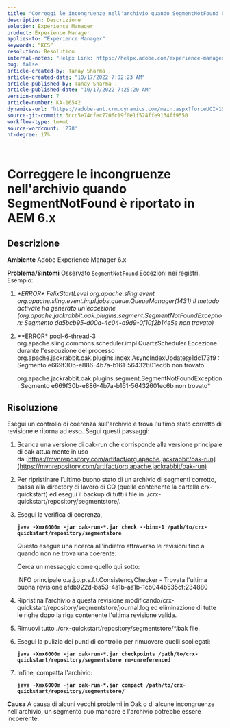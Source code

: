 ```yaml
---
title: "Correggi le incongruenze nell'archivio quando SegmentNotFound è riportato in AEM 6.x"
description: Descrizione
solution: Experience Manager
product: Experience Manager
applies-to: "Experience Manager"
keywords: “KCS”
resolution: Resolution
internal-notes: "Helpx Link: https://helpx.adobe.com/experience-manager/kb/fix-inconsistencies-in-the-repository-when-segmentnotfound-issue.html"
bug: false
article-created-by: Tanay Sharma .
article-created-date: "10/17/2022 7:02:23 AM"
article-published-by: Tanay Sharma .
article-published-date: "10/17/2022 7:25:20 AM"
version-number: 7
article-number: KA-16542
dynamics-url: "https://adobe-ent.crm.dynamics.com/main.aspx?forceUCI=1&pagetype=entityrecord&etn=knowledgearticle&id=fd6f3fa4-e94d-ed11-bba2-0022480868ff"
source-git-commit: 3ccc5e74cfec7706c19f0e1f524ffe9134ff9550
workflow-type: tm+mt
source-wordcount: '278'
ht-degree: 17%

---
```


# Correggere le incongruenze nell&#39;archivio quando SegmentNotFound è riportato in AEM 6.x

## Descrizione

<b>Ambiente</b>
Adobe Experience Manager 6.x


<b>Problema/Sintomi</b>
Osservato `SegmentNotFound` Eccezioni nei registri. Esempio:

1. *\*ERROR\* FelixStartLevel org.apache.sling.event org.apache.sling.event.impl.jobs.queue.QueueManager(1431) Il metodo activate ha generato un&#39;eccezione (org.apache.jackrabbit.oak.plugins.segment.SegmentNotFoundException: Segmento da5bcb95-d00a-4c04-a9d9-0f10f2b14e5e non trovato)*
2. *\*ERROR\* pool-6-thread-3 org.apache.sling.commons.scheduler.impl.QuartzScheduler Eccezione durante l&#39;esecuzione del processo org.apache.jackrabbit.oak.plugins.index.AsyncIndexUpdate@1dc173f9 : Segmento e669f30b-e886-4b7a-b161-56432601ec6b non trovato

   org.apache.jackrabbit.oak.plugins.segment.SegmentNotFoundException: Segmento e669f30b-e886-4b7a-b161-56432601ec6b non trovato*



## Risoluzione


Esegui un controllo di coerenza sull&#39;archivio e trova l&#39;ultimo stato corretto di revisione e ritorna ad esso. Segui questi passaggi:

1. Scarica una versione di oak-run che corrisponde alla versione principale di oak attualmente in uso da [https://mvnrepository.com/artifact/org.apache.jackrabbit/oak-run](https://mvnrepository.com/artifact/org.apache.jackrabbit/oak-run)
2. Per ripristinare l’ultimo buono stato di un archivio di segmenti corrotto, passa alla directory di lavoro di CQ (quella contenente la cartella crx-quickstart) ed esegui il backup di tutti i file in ./crx-quickstart/repository/segmentstore/.
3. Esegui la verifica di coerenza,

   <b>`java -Xmx6000m -jar oak-run-*.jar check --bin=-1 /path/to/crx-quickstart/repository/segmentstore`</b>



   Questo esegue una ricerca all&#39;indietro attraverso le revisioni fino a quando non ne trova una coerente:



   Cerca un messaggio come quello qui sotto:

   INFO principale o.a.j.o.p.s.f.t.ConsistencyChecker - Trovata l&#39;ultima buona revisione afdb922d-ba53-4a1b-aa1b-1cb044b535cf:234880


4. Ripristina l’archivio a questa revisione modificando/crx-quickstart/repository/segmentstore/journal.log ed eliminazione di tutte le righe dopo la riga contenente l&#39;ultima revisione valida.
5. Rimuovi tutto ./crx-quickstart/repository/segmentstore/\*.bak file.
6. Esegui la pulizia dei punti di controllo per rimuovere quelli scollegati:

   <b>`java -Xmx6000m -jar oak-run-*.jar checkpoints /path/to/crx-quickstart/repository/segmentstore rm-unreferenced`</b>


7. Infine, compatta l&#39;archivio:

   <b>`java -Xmx6000m -jar oak-run-*.jar compact /path/to/crx-quickstart/repository/segmentstore/`</b>



<b>Causa</b>
A causa di alcuni vecchi problemi in Oak o di alcune incongruenze nell&#39;archivio, un segmento può mancare e l&#39;archivio potrebbe essere incoerente.
